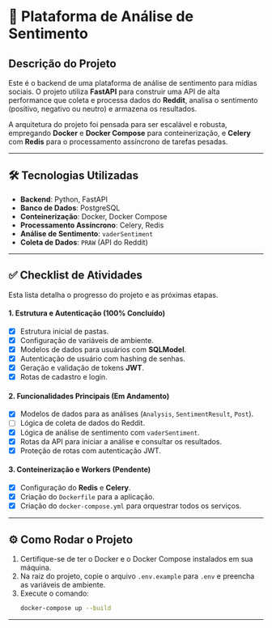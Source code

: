 # 🚀 Plataforma de Análise de Sentimento

## Descrição do Projeto

Este é o backend de uma plataforma de análise de sentimento para mídias sociais. O projeto utiliza **FastAPI** para construir uma API de alta performance que coleta e processa dados do **Reddit**, analisa o sentimento (positivo, negativo ou neutro) e armazena os resultados.

A arquitetura do projeto foi pensada para ser escalável e robusta, empregando **Docker** e **Docker Compose** para conteinerização, e **Celery** com **Redis** para o processamento assíncrono de tarefas pesadas.

---

## 🛠️ Tecnologias Utilizadas

* **Backend**: Python, FastAPI
* **Banco de Dados**: PostgreSQL
* **Conteinerização**: Docker, Docker Compose
* **Processamento Assíncrono**: Celery, Redis
* **Análise de Sentimento**: `vaderSentiment`
* **Coleta de Dados**: `PRAW` (API do Reddit)

---

## ✅ Checklist de Atividades

Esta lista detalha o progresso do projeto e as próximas etapas.

#### **1. Estrutura e Autenticação (100% Concluído)**
* [x] Estrutura inicial de pastas.
* [x] Configuração de variáveis de ambiente.
* [x] Modelos de dados para usuários com **SQLModel**.
* [x] Autenticação de usuário com hashing de senhas.
* [x] Geração e validação de tokens **JWT**.
* [x] Rotas de cadastro e login.

#### **2. Funcionalidades Principais (Em Andamento)**
* [x] Modelos de dados para as análises (`Analysis`, `SentimentResult`, `Post`).
* [ ] Lógica de coleta de dados do Reddit.
* [x] Lógica de análise de sentimento com `vaderSentiment`.
* [x] Rotas da API para iniciar a análise e consultar os resultados.
* [x] Proteção de rotas com autenticação JWT.

#### **3. Conteinerização e Workers (Pendente)**
* [x] Configuração do **Redis** e **Celery**.
* [x] Criação do `Dockerfile` para a aplicação.
* [x] Criação do `docker-compose.yml` para orquestrar todos os serviços.

---

## ⚙️ Como Rodar o Projeto

1. Certifique-se de ter o Docker e o Docker Compose instalados em sua máquina.
2. Na raiz do projeto, copie o arquivo `.env.example` para `.env` e preencha as variáveis de ambiente.
3. Execute o comando:
   ```bash
   docker-compose up --build

---
